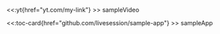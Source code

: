 <<:yt{href="yt.com/my-link"} >> sampleVideo

<<:toc-card{href="github.com/livesession/sample-app"} >> sampleApp
